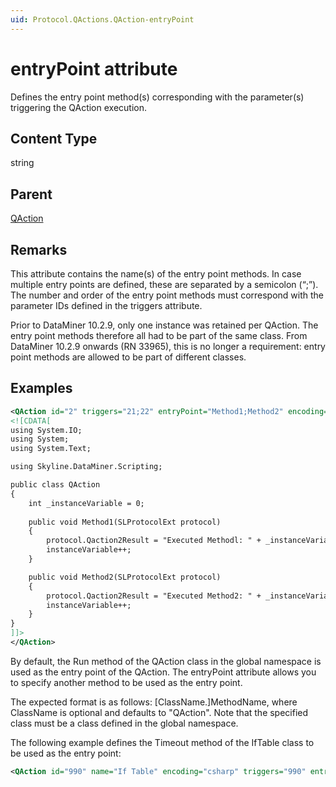 ```yaml
---
uid: Protocol.QActions.QAction-entryPoint
---
```


# entryPoint attribute

Defines the entry point method(s) corresponding with the parameter(s) triggering the QAction execution.

## Content Type

string

## Parent

[QAction](xref:Protocol.QActions.QAction)

## Remarks

This attribute contains the name(s) of the entry point methods. In case multiple entry points are defined, these are separated by a semicolon (“;”). The number and order of the entry point methods must correspond with the parameter IDs defined in the triggers attribute.

Prior to DataMiner 10.2.9, only one instance was retained per QAction. The entry point methods therefore all had to be part of the same class. From DataMiner 10.2.9 onwards (RN 33965), this is no longer a requirement: entry point methods are allowed to be part of different classes.

## Examples

```xml
<QAction id="2" triggers="21;22" entryPoint="Method1;Method2" encoding="csharp">
<![CDATA[
using System.IO;
using System;
using System.Text;

using Skyline.DataMiner.Scripting;

public class QAction
{
	int _instanceVariable = 0;
	
	public void Method1(SLProtocolExt protocol)
	{
		protocol.Qaction2Result = "Executed Methodl: " + _instanceVariable;
		instanceVariable++;
	}

	public void Method2(SLProtocolExt protocol)
	{
		protocol.Qaction2Result = "Executed Method2: " + _instanceVariable;
		instanceVariable++;
	}
}
]]>
</QAction>
```

By default, the Run method of the QAction class in the global namespace is used as the entry point of the QAction. The entryPoint attribute allows you to specify another method to be used as the entry point.

The expected format is as follows: [ClassName.]MethodName, where ClassName is optional and defaults to "QAction". Note that the specified class must be a class defined in the global namespace.

The following example defines the Timeout method of the IfTable class to be used as the entry point:

```xml
<QAction id="990" name="If Table" encoding="csharp" triggers="990" entryPoint="IfTable.Timeout " dllImport="[ProtocolName].[ProtocolVersion].QAction.1.dll ">
```
